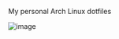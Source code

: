 My personal Arch Linux dotfiles

![image](https://github.com/user-attachments/assets/d7f225fb-d262-4939-978d-bd6c98c96543)
